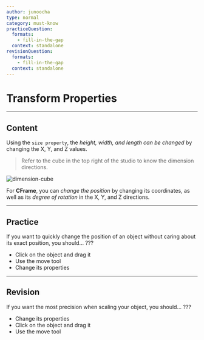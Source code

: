 ```yaml
---
author: junoocha
type: normal
category: must-know
practiceQuestion:
  formats:
    - fill-in-the-gap
  context: standalone
revisionQuestion:
  formats:
    - fill-in-the-gap
  context: standalone
---
```


# Transform Properties

---

## Content

Using the `size property`, the *height, width, and length can be changed* by changing the X, Y, and Z values. 

> Refer to the cube in the top right of the studio to know the dimension directions.

![dimension-cube](https://img.enkipro.com/c7172b7ad986932ab0b6493ef59b1cfc.png)

For **CFrame**, you can *change the position* by changing its coordinates, as well as its *degree of rotation* in the X, Y, and Z directions.


---

## Practice

If you want to quickly change the position of an object without caring about its exact position, you should... ???

- Click on the object and drag it
- Use the move tool
- Change its properties

---

## Revision

If you want the most precision when scaling your object, you should... ???

- Change its properties
- Click on the object and drag it
- Use the move tool


